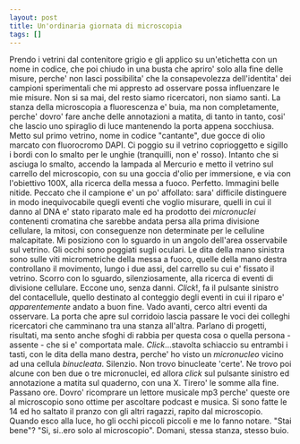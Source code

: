 ```yaml
---
layout: post
title: Un'ordinaria giornata di microscopia
tags: []
---
```


Prendo i vetrini dal contenitore grigio e gli applico su un'etichetta con un nome in codice, che poi chiudo in una busta che apriro' solo alla fine delle misure, perche' non lasci possibilita' che la consapevolezza dell'identita' dei campioni sperimentali che mi appresto ad osservare possa influenzare le mie misure. Non si sa mai, del resto siamo ricercatori, non siamo santi.
La stanza della microscopia a fluorescenza e' buia, ma non completamente, perche' dovro' fare anche delle annotazioni a matita, di tanto in tanto, cosi' che lascio uno spiraglio di luce mantenendo la porta appena socchiusa.
Metto sul primo vetrino, nome in codice "cantante", due gocce di olio marcato con fluorocromo DAPI. Ci poggio su il vetrino coprioggetto e sigillo i bordi con lo smalto per le unghie (tranquilli, non e' rosso). Intanto che si asciuga lo smalto, accendo la lampada al Mercurio e metto il vetrino sul carrello del microscopio, con su una goccia d'olio per immersione, e via con l'obiettivo 100X, alla ricerca della messa a fuoco. Perfetto. Immagini belle nitide. Peccato che il campione e' un po' affollato: sara' difficile distinguere in modo inequivocabile quegli eventi che voglio misurare, quelli in cui il danno al DNA e' stato riparato male ed ha prodotto dei *micronuclei* contenenti cromatina che sarebbe andata persa alla prima divisione cellulare, la mitosi, con conseguenze non determinate per le celluline malcapitate.
Mi posiziono con lo sguardo in un angolo dell'area osservabile sul vetrino. Gli occhi sono poggiati sugli oculari. Le dita della mano sinistra sono sulle viti micrometriche della messa a fuoco, quelle della mano destra controllano il movimento, lungo i due assi, del carrello su cui e' fissato il vetrino. Scorro con lo sguardo, silenziosamente, alla ricerca di eventi di divisione cellulare. Eccone uno, senza danni. *Click*!, fa il pulsante sinistro del contacellule, quello destinato al conteggio degli eventi in cui il riparo e' *apparentemente* andato a buon fine. Vado avanti, cerco altri eventi da osservare. La porta che apre sul corridoio lascia passare le voci dei colleghi ricercatori che camminano tra una stanza all'altra. Parlano di progetti, risultati, ma sento anche sfoghi di rabbia per questa cosa o quella persona - assente - che si e' comportata male.
*Click*...stavolta schiaccio su entrambi i tasti, con le dita della mano destra, perche' ho visto un *micronucleo* vicino ad una cellula *binucleata*. Silenzio. Non trovo binucleate 'certe'. Ne trovo poi alcune con ben due o tre micronuclei, ed allora *click* sul pulsante sinistro ed annotazione a matita sul quaderno, con una X. Tirero' le somme alla fine.
Passano ore. Dovro' ricomprare un lettore musicale mp3 perche' queste ore al microscopio sono ottime per ascoltare podcast e musica. Si sono fatte le 14 ed ho saltato il pranzo con gli altri ragazzi, rapito dal microscopio. Quando esco alla luce, ho gli occhi piccoli piccoli e me lo fanno notare. "Stai bene"? "Si, si..ero solo al microscopio".
Domani, stessa stanza, stesso buio.
